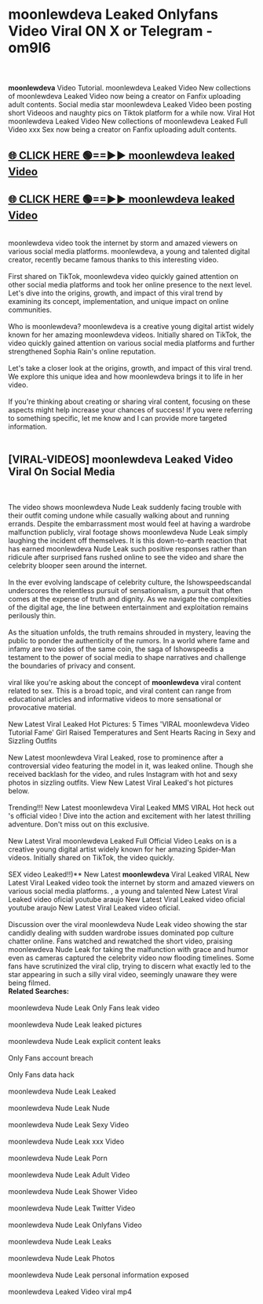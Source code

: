 <h1> moonlewdeva Leaked Onlyfans Video Viral ON X or Telegram - om9l6 </h1>

# 
<br>
<strong>moonlewdeva</strong> Video Tutorial. moonlewdeva Leaked Video New collections of  moonlewdeva Leaked Video now being a creator on Fanfix uploading adult contents. Social media star moonlewdeva Leaked Video been posting short Videoos and naughty pics on Tiktok platform for a while now. Viral Hot moonlewdeva Leaked Video New collections of moonlewdeva Leaked Full Video xxx Sex now being a creator on Fanfix uploading adult contents.
<br>

## [🌐 CLICK HERE 🟢==►► moonlewdeva leaked Video ](https://onlyclips.site?title=moonlewdeva&ref=git)


## [🌐 CLICK HERE 🟢==►► moonlewdeva leaked Video ](https://onlyclips.site?title=moonlewdeva&ref=git)

<br>
moonlewdeva video took the internet by storm and amazed viewers on various social media platforms. moonlewdeva, a young and talented digital creator, recently became famous thanks to this interesting video.
<br><br>
First shared on TikTok, moonlewdeva video quickly gained attention on other social media platforms and took her online presence to the next level. Let's dive into the origins, growth, and impact of this viral trend by examining its concept, implementation, and unique impact on online communities.
<br><br>
Who is moonlewdeva? moonlewdeva is a creative young digital artist widely known for her amazing moonlewdeva videos. Initially shared on TikTok, the video quickly gained attention on various social media platforms and further strengthened Sophia Rain's online reputation.
<br><br>
Let's take a closer look at the origins, growth, and impact of this viral trend. We explore this unique idea and how moonlewdeva brings it to life in her video.
<br><br>
If you're thinking about creating or sharing viral content, focusing on these aspects might help increase your chances of success! If you were referring to something specific, let me know and I can provide more targeted information.
<br><br>
<h2>[VIRAL-VIDEOS] moonlewdeva Leaked Video Viral On Social Media</h2>
<br><br>
The video shows moonlewdeva Nude Leak suddenly facing trouble with their outfit coming undone while casually walking about and running errands. Despite the embarrassment most would feel at having a wardrobe malfunction publicly, viral footage shows moonlewdeva Nude Leak simply laughing the incident off themselves. It is this down-to-earth reaction that has earned moonlewdeva Nude Leak such positive responses rather than ridicule after surprised fans rushed online to see the video and share the celebrity blooper seen around the internet.
<br><br>
In the ever evolving landscape of celebrity culture, the Ishowspeedscandal underscores the relentless pursuit of sensationalism, a pursuit that often comes at the expense of truth and dignity. As we navigate the complexities of the digital age, the line between entertainment and exploitation remains perilously thin.
<br><br>
As the situation unfolds, the truth remains shrouded in mystery, leaving the public to ponder the authenticity of the rumors. In a world where fame and infamy are two sides of the same coin, the saga of Ishowspeedis a testament to the power of social media to shape narratives and challenge the boundaries of privacy and consent.
<br><br>
viral like you're asking about the concept of <strong>moonlewdeva</strong> viral content related to sex. This is a broad topic, and viral content can range from educational articles and informative videos to more sensational or provocative material.
<br><br>
New Latest Viral Leaked Hot Pictures: 5 Times 'VIRAL moonlewdeva Video Tutorial Fame' Girl Raised Temperatures and Sent Hearts Racing in Sexy and Sizzling Outfits
<br><br>
New Latest moonlewdeva Viral Leaked, rose to prominence after a controversial video featuring the model in it, was leaked online. Though she received backlash for the video, and rules Instagram with hot and sexy photos in sizzling outfits. View New Latest Viral Leaked's hot pictures below.
<br><br>
Trending!!! New Latest moonlewdeva Viral Leaked MMS VIRAL Hot heck out 's official video ! Dive into the action and excitement with her latest thrilling adventure. Don't miss out on this exclusive.
<br><br>
New Latest Viral moonlewdeva Leaked Full Official Video Leaks on  is a creative young digital artist widely known for her amazing Spider-Man videos. Initially shared on TikTok, the video quickly.
<br><br>
SEX video Leaked!!)** New Latest <strong>moonlewdeva</strong> Viral Leaked VIRAL New Latest Viral Leaked video took the internet by storm and amazed viewers on various social media platforms. , a young and talented New Latest Viral Leaked video oficial youtube araujo New Latest Viral Leaked video oficial youtube araujo New Latest Viral Leaked video oficial.
<br><br>
Discussion over the viral moonlewdeva Nude Leak video showing the star candidly dealing with sudden wardrobe issues dominated pop culture chatter online. Fans watched and rewatched the short video, praising moonlewdeva Nude Leak for taking the malfunction with grace and humor even as cameras captured the celebrity video now flooding timelines. Some fans have scrutinized the viral clip, trying to discern what exactly led to the star appearing in such a silly viral video, seemingly unaware they were being filmed.
<br>
<strong>Related Searches:</strong>
<br><br>
moonlewdeva Nude Leak Only Fans leak video
<br><br>
moonlewdeva Nude Leak leaked pictures
<br><br>
moonlewdeva Nude Leak explicit content leaks
<br><br>
Only Fans account breach
<br><br>
Only Fans data hack
<br><br>
moonlewdeva Nude Leak Leaked
<br><br>
moonlewdeva Nude Leak Nude
<br><br>
moonlewdeva Nude Leak Sexy Video
<br><br>
moonlewdeva Nude Leak xxx Video
<br><br>
moonlewdeva Nude Leak Porn
<br><br>
moonlewdeva Nude Leak Adult Video
<br><br>
moonlewdeva Nude Leak Shower Video
<br><br>
moonlewdeva Nude Leak Twitter Video
<br><br>
moonlewdeva Nude Leak Onlyfans Video
<br><br>
moonlewdeva Nude Leak Leaks
<br><br>
moonlewdeva Nude Leak Photos
<br><br>
moonlewdeva Nude Leak personal information exposed
<br><br>
moonlewdeva Leaked Video viral mp4